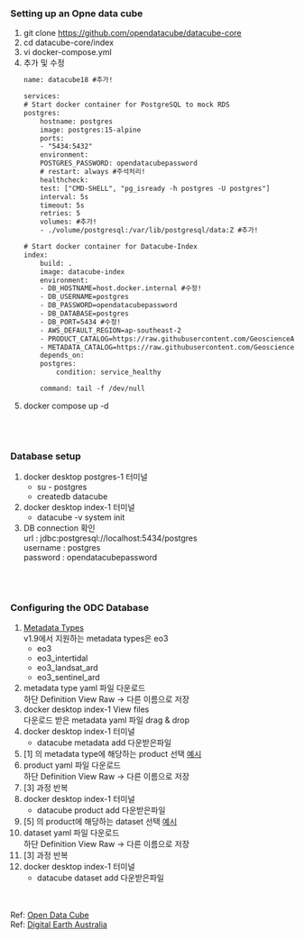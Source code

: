 ### Setting up an Opne data cube

1. git clone https://github.com/opendatacube/datacube-core
2. cd datacube-core/index
3. vi docker-compose.yml
4. 추가 및 수정
    ```xml
    name: datacube18 #추가!

    services:
    # Start docker container for PostgreSQL to mock RDS
    postgres:
        hostname: postgres
        image: postgres:15-alpine
        ports:
        - "5434:5432"
        environment:
        POSTGRES_PASSWORD: opendatacubepassword
        # restart: always #주석처리!
        healthcheck:
        test: ["CMD-SHELL", "pg_isready -h postgres -U postgres"]
        interval: 5s
        timeout: 5s
        retries: 5
        volumes: #추가!
        - ./volume/postgresql:/var/lib/postgresql/data:Z #추가!

    # Start docker container for Datacube-Index
    index:
        build: .
        image: datacube-index
        environment:
        - DB_HOSTNAME=host.docker.internal #수정!
        - DB_USERNAME=postgres
        - DB_PASSWORD=opendatacubepassword
        - DB_DATABASE=postgres
        - DB_PORT=5434 #수정!
        - AWS_DEFAULT_REGION=ap-southeast-2
        - PRODUCT_CATALOG=https://raw.githubusercontent.com/GeoscienceAustralia/dea-config/a4f39b485b33608a016032d9987251881fec4b6f/workspaces/sandbox-products.csv
        - METADATA_CATALOG=https://raw.githubusercontent.com/GeoscienceAustralia/dea-config/a4f39b485b33608a016032d9987251881fec4b6f/workspaces/sandbox-metadata.yaml
        depends_on:
        postgres:
            condition: service_healthy

        command: tail -f /dev/null
    ```
5. docker compose up -d

<br><br>
### Database setup
1. docker desktop postgres-1 터미널
   - su - postgres
   - createdb datacube
2. docker desktop index-1 터미널
   - datacube -v system init
3. DB connection 확인
   <br>url : jdbc:postgresql://localhost:5434/postgres
   <br>username : postgres
   <br>password : opendatacubepassword

<br><br>
### Configuring the ODC Database
1. [Metadata Types](https://explorer.dea.ga.gov.au/metadata-types)
   <br>v1.9에서 지원하는 metadata types은 eo3
   -  eo3
   -  eo3_intertidal
   -  eo3_landsat_ard
   -  eo3_sentinel_ard
2. metadata type yaml 파일 다운로드
   <br> 하단 Definition View Raw &rightarrow; 다른 이름으로 저장
3. docker desktop index-1 View files
   <br> 다운로드 받은 metadata yaml 파일 drag & drop
4. docker desktop index-1 터미널
   - datacube metadata add 다운받은파일
5. [1] 의 metadata type에 해당하는 product 선택 [예시](https://explorer.dea.ga.gov.au/products/ga_ls9c_ard_3)
6. product yaml 파일 다운로드
   <br> 하단 Definition View Raw &rightarrow; 다른 이름으로 저장
7. [3] 과정 반복
8. docker desktop index-1 터미널
   - datacube product add 다운받은파일
9. [5] 의 product에 해당하는 dataset 선택 [예시](https://explorer.dea.ga.gov.au/products/ga_ls9c_ard_3/datasets/bb3b9c93-0238-448f-83ee-a8df86207631)
10. dataset yaml 파일 다운로드
   <br> 하단 Definition View Raw &rightarrow; 다른 이름으로 저장
11. [3] 과정 반복
12. docker desktop index-1 터미널
    - datacube dataset add 다운받은파일


<br><br>
Ref: [Open Data Cube](https://datacube-core.readthedocs.io/en/stable/installation/index.html)<br>
Ref: [Digital Earth Australia](https://explorer.dea.ga.gov.au/products)